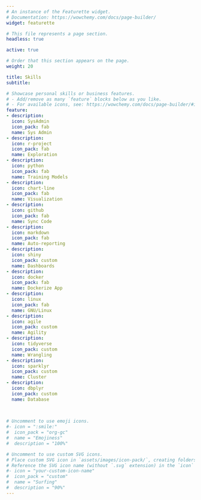 ```yaml
---
# An instance of the Featurette widget.
# Documentation: https://wowchemy.com/docs/page-builder/
widget: featurette

# This file represents a page section.
headless: true

active: true

# Order that this section appears on the page.
weight: 20

title: Skills
subtitle:

# Showcase personal skills or business features.
# - Add/remove as many `feature` blocks below as you like.
# - For available icons, see: https://wowchemy.com/docs/page-builder/#icons
feature:
- description:
  icon: SysAdmin
  icon_pack: fab
  name: Sys Admin
- description:
  icon: r-project
  icon_pack: fab
  name: Exploration 
- description:
  icon: python
  icon_pack: fab
  name: Training Models
- description:
  icon: chart-line
  icon_pack: fab
  name: Visualization
- description:
  icon: github
  icon_pack: fab
  name: Sync Code
- description:
  icon: markdown
  icon_pack: fab
  name: Auto-reporting
- description:
  icon: shiny
  icon_pack: custom
  name: Dashboards
- description:
  icon: docker
  icon_pack: fab
  name: Dockerize App
- description:
  icon: linux
  icon_pack: fab
  name: GNU/Linux
- description:
  icon: agile
  icon_pack: custom
  name: Agility
- description:
  icon: tidyverse
  icon_pack: custom 
  name: Wrangling
- description:
  icon: sparklyr
  icon_pack: custom
  name: Cluster
- description:
  icon: dbplyr
  icon_pack: custom
  name: Database

  
 
# Uncomment to use emoji icons.
#- icon = ":smile:"
#  icon_pack = "org-gc"
#  name = "Emojiness"
#  description = "100%"  

# Uncomment to use custom SVG icons.
# Place custom SVG icon in `assets/images/icon-pack/`, creating folders if necessary.
# Reference the SVG icon name (without `.svg` extension) in the `icon` field.
#- icon = "your-custom-icon-name"
#  icon_pack = "custom"
#  name = "Surfing"
#  description = "90%"
---
```

